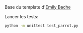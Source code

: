 Base du template d'[Emily Bache](https://github.com/emilybache/Parrot-Refactoring-Kata/tree/main/Python)

Lancer les tests:
```sh
python -m unittest test_parrot.py
```